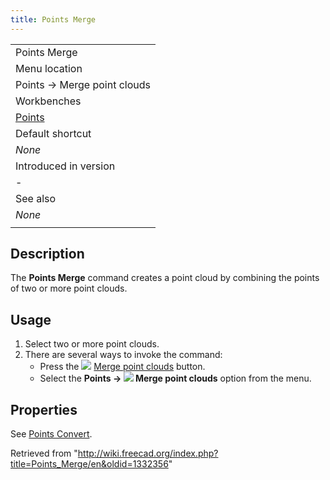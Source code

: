 ```yaml
---
title: Points Merge
---
```


|                                                |
| ---------------------------------------------- |
| Points Merge                                   |
| Menu location                                  |
| Points → Merge point clouds                    |
| Workbenches                                    |
| [Points](/Points_Workbench "Points Workbench") |
| Default shortcut                               |
| _None_                                         |
| Introduced in version                          |
| -                                              |
| See also                                       |
| _None_                                         |
|                                                |

## Description

The **Points Merge** command creates a point cloud by combining the points of two or more point clouds.

## Usage

1. Select two or more point clouds.
2. There are several ways to invoke the command:
   - Press the ![](/images/Points_Merge.svg) [Merge point clouds](/Points_Merge "Points Merge") button.
   - Select the **Points → ![](/images/Points_Merge.svg) Merge point clouds** option from the menu.

## Properties

See [Points Convert](/Points_Convert "Points Convert").

Retrieved from "<http://wiki.freecad.org/index.php?title=Points_Merge/en&oldid=1332356>"
